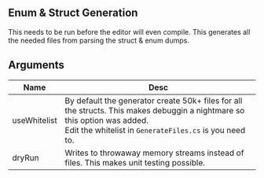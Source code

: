 Enum & Struct Generation
---

This needs to be run before the editor will even compile. This generates all the needed files from parsing the struct & enum dumps.

Arguments
---

| Name | Desc |
| --- | --- |
| useWhitelist | By default the generator create 50k+ files for all the structs. This makes debuggin a nightmare so this option was added.<br>Edit the whitelist in `GenerateFiles.cs` is you need to. |
| dryRun | Writes to throwaway memory streams instead of files. This makes unit testing possible. |